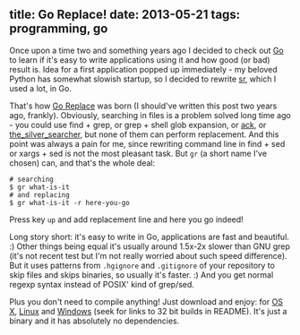 title: Go Replace!
date: 2013-05-21
tags: programming, go
----

Once upon a time two and something years ago I decided to check out [Go][] to
learn if it's easy to write applications using it and how good (or bad) result
is. Idea for a first application popped up immediately - my beloved Python has
somewhat slowish startup, so I decided to rewrite [sr][], which I used a lot, in
Go.

That's how [Go Replace][] was born (I should've written this post two years ago,
frankly). Obviously, searching in files is a problem solved long time ago - you
could use find + grep, or grep + shell glob expansion, or [ack][], or
[the_silver_searcher][], but none of them can perform replacement. And this
point was always a pain for me, since rewriting command line in find + sed or
xargs + sed is not the most pleasant task. But `gr` (a short name I've chosen)
can, and that's the whole deal:

    # searching
    $ gr what-is-it
    # and replacing
    $ gr what-is-it -r here-you-go

Press key `up` and add replacement line and here you go indeed!

Long story short: it's easy to write in Go, applications are fast and
beautiful. :) Other things being equal it's usually around 1.5x-2x slower than
GNU grep (it's not recent test but I'm not really worried about such speed
difference). But it uses patterns from `.hgignore` and `.gitignore` of your
repository to skip files and skips binaries, so usually it's faster. :) And you
get normal regexp syntax instead of POSIX' kind of grep/sed.

Plus you don't need to compile anything! Just download and enjoy: for [OS X][1],
[Linux][2] and [Windows][3] (seek for links to 32 bit builds in README). It's
just a binary and it has absolutely no dependencies.

[Go]: http://golang.org/
[sr]: https://bitbucket.org/lorien/sr
[Go Replace]: https://github.com/piranha/goreplace
[ack]: http://beyondgrep.com/
[the_silver_searcher]: https://github.com/ggreer/the_silver_searcher
[1]: http://solovyov.net/files/gr-64-osx
[2]: http://solovyov.net/files/gr-64-linux
[3]: http://solovyov.net/files/gr-64-win.exe
